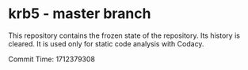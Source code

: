 # krb5 - master branch

This repository contains the frozen state of the repository.
Its history is cleared. It is used only for static code
analysis with Codacy.

Commit Time: 1712379308
